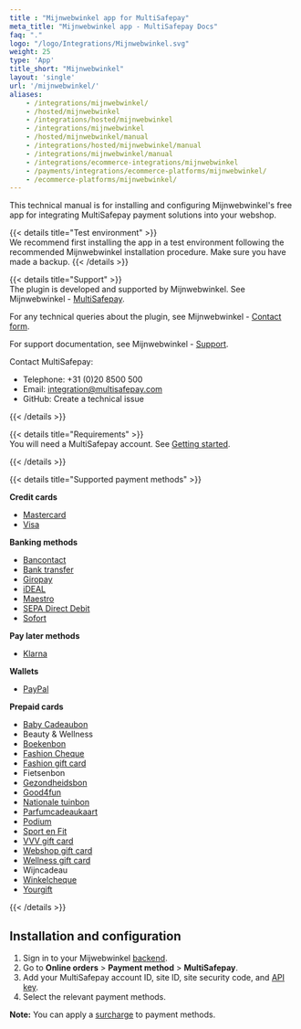 ```yaml
---
title : "Mijnwebwinkel app for MultiSafepay"
meta_title: "Mijnwebwinkel app - MultiSafepay Docs"
faq: "."
logo: "/logo/Integrations/Mijnwebwinkel.svg"
weight: 25
type: 'App'
title_short: "Mijnwebwinkel"
layout: 'single'
url: '/mijnwebwinkel/'
aliases: 
    - /integrations/mijnwebwinkel/
    - /hosted/mijnwebwinkel
    - /integrations/hosted/mijnwebwinkel
    - /integrations/mijnwebwinkel
    - /hosted/mijnwebwinkel/manual
    - /integrations/hosted/mijnwebwinkel/manual
    - /integrations/mijnwebwinkel/manual
    - /integrations/ecommerce-integrations/mijnwebwinkel
    - /payments/integrations/ecommerce-platforms/mijnwebwinkel/
    - /ecommerce-platforms/mijnwebwinkel/
---
```

This technical manual is for installing and configuring Mijnwebwinkel's free app for integrating MultiSafepay payment solutions into your webshop. 

{{< details title="Test environment" >}}
&nbsp;  
We recommend first installing the app in a test environment following the recommended Mijnwebwinkel installation procedure. Make sure you have made a backup.
{{< /details >}}

{{< details title="Support" >}}
&nbsp;  
The plugin is developed and supported by Mijnwebwinkel. See Mijnwebwinkel - [MultiSafepay](https://www.mijnwebwinkel.nl/partner/multisafepay).

For any technical queries about the plugin, see Mijnwebwinkel - [Contact form](https://www.mijnwebwinkel.nl/contactformulier).

For support documentation, see Mijnwebwinkel - [Support](https://www.mijnwebwinkel.nl/support).

Contact MultiSafepay:

- Telephone: +31 (0)20 8500 500
- Email: <integration@multisafepay.com>
- GitHub: Create a technical issue

{{< /details >}}

{{< details title="Requirements" >}}
&nbsp;  
You will need a MultiSafepay account. See [Getting started](/getting-started/).

{{< /details >}}

{{< details title="Supported payment methods" >}}

**Credit cards**

- [Mastercard](/payment-methods/mastercard)
- [Visa](/payments/methods/credit-and-debit-cards/mastercard/visa)

**Banking methods**

- [Bancontact](/payment-methods/bancontact)
- [Bank transfer](/payment-methods/bank-transfer)
- [Giropay](/payment-methods/giropay)
- [iDEAL](/payment-methods/ideal)
- [Maestro](/payment-methods/maestro)
- [SEPA Direct Debit](/payment-methods/sepa-direct-debit)
- [Sofort](/payment-methods/sofort)

**Pay later methods**

+ [Klarna](/payment-methods/klarna)

**Wallets**

+ [PayPal](/payment-methods/paypal)

**Prepaid cards**

+ [Baby Cadeaubon](https://www.babycadeaubon.nl)
+ Beauty & Wellness
+ [Boekenbon](https://www.cadeaubon.nl/cadeaubonnen/nederlandse-boekenbon)
+ [Fashion Cheque](https://www.fashioncheque.com/nl)
+ [Fashion gift card](https://www.fashion-giftcard.nl)
+ Fietsenbon
+ [Gezondheidsbon](https://www.gezondheidsbon.nl/mhome)
+ [Good4fun](https://www.good4fun.nl)
+ [Nationale tuinbon](https://www.nationale-tuinbon.nl)
+ [Parfumcadeaukaart](https://www.parfumcadeaukaart.nl)
+ [Podium](https://www.podiumcadeaukaart.nl)
+ [Sport en Fit](https://www.sportenfitcadeau.nl)
+ [VVV gift card](https://www.vvvcadeaukaarten.nl)
+ [Webshop gift card](https://www.webshopgiftcard.nl)
+ [Wellness gift card](https://www.wellnessgiftcard.nl)
+ Wijncadeau
+ [Winkelcheque](https://www.winkelcheque.nl)
+ [Yourgift](https://www.yourgift.nl)

{{< /details >}}

## Installation and configuration

1. Sign in to your Mijwebwinkel [backend](/getting-started/glossary/#backend).
2. Go to **Online orders** > **Payment method** > **MultiSafepay**.
2. Add your MultiSafepay account ID, site ID, site security code, and [API key](/getting-started/glossary/#api-key).
6. Select the relevant payment methods.

**Note:** You can apply a [surcharge](/security-and-legal/payment-regulations/about-surcharges/) to payment methods.

